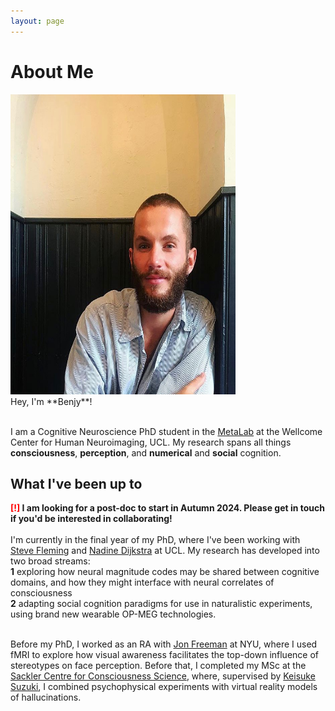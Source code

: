 ```yaml
---
layout: page
---
```


# About Me

<img src="images/me.jpg" class="floatpic" width="360" height="480">
<br>
Hey, I'm **Benjy**! <br><br>

I am a Cognitive Neuroscience PhD student in the <a href="https://metacoglab.org/">MetaLab</a> at the Wellcome Center for Human Neuroimaging, UCL. My research spans all things **consciousness**, **perception**, and **numerical** and **social** cognition. 


## What I've been up to

**<font color='red'>[!]</font> I am looking for a post-doc to start in Autumn 2024. Please get in touch if you'd be interested in collaborating!**
<br>
<br>
I'm currently in the final year of my PhD, where I've been working with <a href="https://www.ucl.ac.uk/pals/people/steve-fleming">Steve Fleming</a> and <a href="https://sites.google.com/view/nadinedijkstra/about-me?authuser=0">Nadine Dijkstra</a> at UCL. My research has developed into two broad streams: <br>**1** exploring how neural magnitude codes may be shared between cognitive domains, and how they might interface with neural correlates of consciousness <br>**2** adapting social cognition paradigms for use in naturalistic experiments, using brand new wearable OP-MEG technologies.<br><br>

Before my PhD, I worked as an RA with <a href="https://www.freemanlab.org/">Jon Freeman</a> at NYU, where I used fMRI to explore how visual awareness facilitates the top-down influence of stereotypes on face perception. Before that, I completed my MSc at the <a href="https://www.sussex.ac.uk/research/centres/sussex-centre-for-consciousness-science/">Sackler Centre for Consciousness Science</a>, where, supervised by <a href="https://sites.google.com/view/keisukesuzuki/home?authuser=0">Keisuke Suzuki</a>, I combined psychophysical experiments with virtual reality models of hallucinations.


